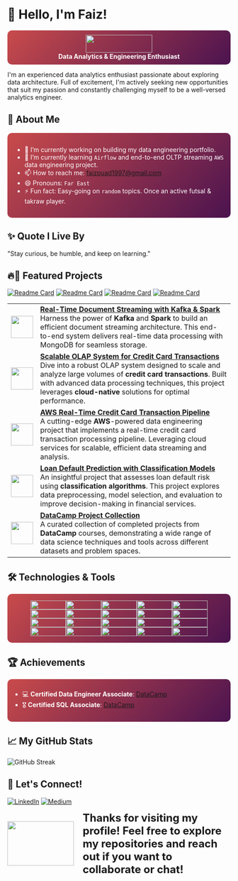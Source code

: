 # 👋 Hello, I'm Faiz!  
<div style="background: linear-gradient(135deg, #c94b4b, #4b134f); padding: 10px; border-radius: 10px; color: white; text-align: center;">
    <img src="https://media.giphy.com/media/lcs5BL0NIM4WMv61a9/giphy.gif?cid=ecf05e47hsxebw42907k4tovk19zwohvtdavq1vtgejih78m&ep=v1_gifs_search&rid=giphy.gif&ct=g" width="150" height=40>
    <br>
    <b>Data Analytics & Engineering Enthusiast</b>
</div>

I'm an experienced data analytics enthusiast passionate about exploring data architecture. Full of excitement, I'm actively seeking new opportunities that suit my passion and constantly challenging myself to be a well-versed analytics engineer.

## 🚀 About Me

<div style="background: linear-gradient(135deg, #c94b4b, #4b134f); padding: 10px; border-radius: 10px; color: white; padding: 15px;">

- 🔭 I’m currently working on building my data engineering portfolio.
- 🌱 I’m currently learning `Airflow` and end-to-end OLTP streaming `AWS` data engineering project.
- 📫 How to reach me: faizpuad1997@gmail.com
- 😄 Pronouns: `Far East`
- ⚡ Fun fact: Easy-going on `random` topics. Once an active futsal & takraw player.

</div>


## ✨ Quote I Live By
"Stay curious, be humble, and keep on learning."

## 🔥🌟 Featured Projects


[![Readme Card](https://github-readme-stats.vercel.app/api/pin/?username=faizpuad&repo=DataEngineeringProject-ScalableOlapSystemForCreditCradTransaction&theme=radical)](https://github.com/faizpuad/DataEngineeringProject-ScalableOlapSystemForCreditCradTransaction)
[![Readme Card](https://github-readme-stats.vercel.app/api/pin/?username=faizpuad&repo=DataEngineeringProject-DocumentStreamingWithData&theme=radical)](https://github.com/faizpuad/DataEngineeringProject-DocumentStreamingWithData)
[![Readme Card](https://github-readme-stats.vercel.app/api/pin/?username=faizpuad&repo=DataEngineeringProject-AWSRealtimeCreditCardTrxPipeline&theme=radical)](https://github.com/faizpuad/DataEngineeringProject-AWSRealtimeCreditCardTrxPipeline) 
[![Readme Card](https://github-readme-stats.vercel.app/api/pin/?username=faizpuad&repo=DataScienceProject-LoanDefaultAssessmentUsingClassificationAlgorithm&theme=radical)](https://github.com/faizpuad/DataScienceProject-LoanDefaultAssessmentUsingClassificationAlgorithm)

<table> 
  <tr> 
    <td> 
      <img src="https://img.icons8.com/clouds/100/000000/document.png" width="50"> 
    </td> 
    <td> 
      <strong><a href="https://github.com/faizpuad/DataEngineeringProject-DocumentStreamingWithData">Real-Time Document Streaming with Kafka & Spark</a></strong><br> 
      Harness the power of <b>Kafka</b> and <b>Spark</b> to build an efficient document streaming architecture. This end-to-end system delivers real-time data processing with MongoDB for seamless storage. 
    </td> 
  </tr> 
  <tr> 
    <td> 
      <img src="https://img.icons8.com/clouds/100/000000/database.png" width="50"> 
    </td> 
    <td> 
      <strong><a href="https://github.com/faizpuad/DataEngineeringProject-ScalableOlapSystemForCreditCradTransaction">Scalable OLAP System for Credit Card Transactions</a></strong><br> 
      Dive into a robust OLAP system designed to scale and analyze large volumes of <b>credit card transactions</b>. Built with advanced data processing techniques, this project leverages <b>cloud-native</b> solutions for optimal performance. 
    </td> 
  </tr>
  <tr> 
    <td> 
      <img src="https://img.icons8.com/fluency/48/cloud.png" width="50">
    </td> 
    <td> 
      <strong><a href="https://github.com/faizpuad/DataEngineeringProject-AWSRealtimeCreditCardTrxPipeline">AWS Real-Time Credit Card Transaction Pipeline</a></strong><br> 
      A cutting-edge <b>AWS</b>-powered data engineering project that implements a real-time credit card transaction processing pipeline. Leveraging cloud services for scalable, efficient data streaming and analysis.
    </td> 
  </tr> 
  <tr> 
    <td> 
      <img src="https://img.icons8.com/clouds/100/000000/bank.png" width="50"> 
    </td> 
    <td> 
      <strong><a href="https://github.com/faizpuad/DataScienceProject-LoanDefaultAssessmentUsingClassificationAlgorithm">Loan Default Prediction with Classification Models</a></strong><br> 
      An insightful project that assesses loan default risk using <b>classification algorithms</b>. This project explores data preprocessing, model selection, and evaluation to improve decision-making in financial services.
    </td> 
  </tr>
      <tr> 
    <td> 
      <img src="https://img.icons8.com/clouds/100/000000/graduation-cap.png" width="50"> 
    </td> 
    <td> 
      <strong><a href="https://github.com/faizpuad/DataScienceProject-DataCampCompletedProjectCollection">DataCamp Project Collection</a></strong><br> 
      A curated collection of completed projects from <b>DataCamp</b> courses, demonstrating a wide range of data science techniques and tools across different datasets and problem spaces.
    </td> 
  </tr>
</table>

## 🛠️ Technologies & Tools

<div style="background: linear-gradient(135deg, #c94b4b, #4b134f); padding: 15px; border-radius: 10px; color: white; display: flex; flex-wrap: wrap; justify-content: center; align-items: center;">

  <img src="https://img.shields.io/badge/-Python-3776AB?style=flat-square&logo=python&logoColor=white" width="80" height="20"/>
  <img src="https://img.shields.io/badge/-PostgreSQL-336791?style=flat-square&logo=postgresql&logoColor=white" width="80" height="20"/>
  <img src="https://img.shields.io/badge/-MSSQL-CC2927?style=flat-square&logo=microsoft-sql-server&logoColor=white" width="80" height="20"/>
  <img src="https://img.shields.io/badge/-MongoDB-47A248?style=flat-square&logo=mongodb&logoColor=white" width="80" height="20"/>
  <img src="https://img.shields.io/badge/-AWS-232F3E?style=flat-square&logo=amazonaws&logoColor=white" width="80" height="20"/>
  <img src="https://img.shields.io/badge/-Databricks-E53935?style=flat-square&logo=databricks&logoColor=white" width="80" height="20"/>
  <img src="https://img.shields.io/badge/-Apache%20Spark-E25A1C?style=flat-square&logo=apache-spark&logoColor=white" width="80" height="20"/>
  <img src="https://img.shields.io/badge/-Delta%20Lake-0EBB7E?style=flat-square&logo=databricks&logoColor=white" width="80" height="20"/>
  <img src="https://img.shields.io/badge/-Power%20BI-F25028?style=flat-square&logo=powerbi&logoColor=white" width="80" height="20"/>
  <img src="https://img.shields.io/badge/-Streamlit-FF4B4B?style=flat-square&logo=streamlit&logoColor=white" width="80" height="20"/>
  <img src="https://img.shields.io/badge/-Postman-FF6C37?style=flat-square&logo=postman&logoColor=white" width="80" height="20"/>
  <img src="https://img.shields.io/badge/-Visual%20Studio%20Code-007ACC?style=flat-square&logo=visual-studio-code&logoColor=white" width="80" height="20"/>
  <img src="https://img.shields.io/badge/-Docker-2496ED?style=flat-square&logo=docker&logoColor=white" width="80" height="20"/>
  <img src="https://img.shields.io/badge/-FastAPI-005571?style=flat-square&logo=fastapi&logoColor=white" width="80" height="20"/>
  <img src="https://img.shields.io/badge/-Jupyter%20Notebook-F37626?style=flat-square&logo=jupyter&logoColor=white" width="80" height="20"/>
  <img src="https://img.shields.io/badge/-Scikit--learn-F7931E?style=flat-square&logo=scikit-learn&logoColor=white" width="80" height="20"/>
  <img src="https://img.shields.io/badge/-TensorFlow-FF6F20?style=flat-square&logo=tensorflow&logoColor=white" width="80" height="20"/>
  <img src="https://img.shields.io/badge/-Pandas-150458?style=flat-square&logo=pandas&logoColor=white" width="80" height="20"/>
  <img src="https://img.shields.io/badge/-NumPy-013243?style=flat-square&logo=numpy&logoColor=white" width="80" height="20"/>
  <img src="https://img.shields.io/badge/-dbt-FF8B00?style=flat-square&logo=dbt&logoColor=white" width="80" height="20"/>

</div>

## 🏆 Achievements
<div style="background: linear-gradient(135deg, #c94b4b, #4b134f); padding: 10px; border-radius: 10px; color: white;">

- 💻 **Certified Data Engineer Associate**: [DataCamp](https://www.datacamp.com/certificate/DEA0016557134188)
- 🎖️ **Certified SQL Associate**: [DataCamp](https://www.datacamp.com/certificate/SQA0011266950160)

</div>

## 📈 My GitHub Stats
![GitHub Streak](https://github-readme-streak-stats.herokuapp.com/?user=faizpuad&theme=radical)

## 🤝 Let's Connect!

[![LinkedIn](https://img.shields.io/badge/LinkedIn-blue?style=flat-square&logo=linkedin)](https://linkedin.com/in/faizpuad)
[![Medium](https://img.shields.io/badge/Medium-black?style=flat-square&logo=medium)](https://medium.com/@faizpuad1997)

<div style="display: flex; align-items: center; justify-content: space-between; margin-bottom: 20px;">
    <div style="margin-right: 20px;">
        <img src="https://media.giphy.com/media/mP8GermRyOFWV8PQeq/giphy.gif?cid=ecf05e47uh37r2kd1amryvnryjuca13ujjcvx4o1a8tt8xgh&ep=v1_gifs_search&rid=giphy.gif&ct=g" width="150" height="100">
    </div>
    <div style="font-size: 24px; font-weight: bold; flex-grow: 1;">
        Thanks for visiting my profile! Feel free to explore my repositories and reach out if you want to collaborate or chat!
    </div>
</div>
